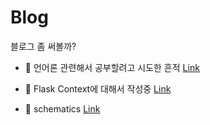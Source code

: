 # Blog
블로그 좀 써볼까?

- 💬 언어론 관련해서 공부할려고 시도한 흔적 
[Link](https://velog.io/@heunyam/%EC%96%B8%EC%96%B4%EB%A1%A0-%EA%B4%80%EB%A0%A8-%EA%B3%B5%EB%B6%80)

- 💬 Flask Context에 대해서 작성중
[Link](https://velog.io/@heunyam/Flask-Context)

- 📝 schematics
[Link](https://velog.io/@heunyam/schematics-%EB%8D%B0%EC%9D%B4%ED%84%B0-%EA%B2%80%EC%A6%9D%EC%9D%84-%EC%9C%84%ED%95%9C-%EB%9D%BC%EC%9D%B4%EB%B8%8C%EB%9F%AC%EB%A6%AC)
